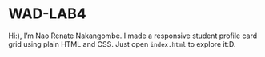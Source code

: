 # WAD-LAB4
Hi:), I’m Nao Renate Nakangombe. I made a responsive student profile card grid using plain HTML and CSS. Just open `index.html` to explore it:D.